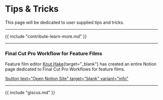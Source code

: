 # Tips & Tricks

This page will be dedicated to user supplied tips and tricks.

---

{{ include "contribute-learn-more.md" }}

---

### Final Cut Pro Workflow for Feature Films

Feature film editor [Knut Hake](http://www.knuthake.de){target="_blank"} has created an entire Notion page dedicated to Final Cut Pro Workflows for feature films.

[!button text="Open Notion Site" target="blank" variant="info"](https://knuthake.notion.site/Final-Cut-Pro-Workflow-for-feature-films-8ba47cb0860049eebca48e4317ba2c09)

---

{{ include "giscus.md" }}